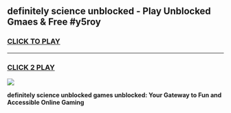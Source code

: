 
## definitely science unblocked - Play Unblocked Gmaes & Free #y5roy
<h3>
<a href="https://news.freeplayer.one?title=definitely_science_unblocked&ref=27F">CLICK TO PLAY</a></h3>
<hr>

<h3>
<a href="https://news.freeplayer.one?title=definitely_science_unblocked&ref=27F">CLICK 2 PLAY</a>
  
</h3>

<a href="https://news.freeplayer.one?title=definitely_science_unblocked&ref=27F/"><img src="https://clearcache.store/games.png"></a>


**definitely science unblocked games unblocked: Your Gateway to Fun and Accessible Online Gaming**
